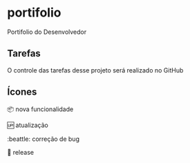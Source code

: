 # portifolio
Portifolio do Desenvolvedor

## Tarefas

O controle das tarefas desse projeto será realizado no GitHub

## Ícones 

:package: nova funcionalidade

:up: atualização

:beattle: correção de bug

:checkered_flag: release